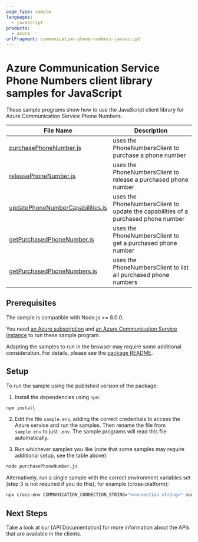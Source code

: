 ```yaml
---
page_type: sample
languages:
  - javascript
products:
  - azure
urlFragment: communication-phone-numbers-javascript
---
```


# Azure Communication Service Phone Numbers client library samples for JavaScript

These sample programs show how to use the JavaScript client library for Azure Communication Service Phone Numbers.

| **File Name**                                 | **Description**                                                     |
| --------------------------------------------- | ------------------------------------------------------------------- |
| [purchasePhoneNumber.js][purchasephonenumber] | uses the PhoneNumbersClient to purchase a phone number  |
| [releasePhoneNumber.js][releasephonenumber]   | uses the PhoneNumbersClient to release a purchased phone number   |
| [updatePhoneNumberCapabilities.js][updatephonenumbercapabilities] | uses the PhoneNumbersClient to update the capabilities of a purchased phone number  |
| [getPurchasedPhoneNumber.js][getpurchasedphonenumber] | uses the PhoneNumbersClient to get a purchased phone number   |
| [getPurchasedPhoneNumbers.js][getpurchasedphonenumbers] | uses the PhoneNumbersClient to list all purchased phone numbers   |

## Prerequisites

The sample is compatible with Node.js >= 8.0.0.

You need [an Azure subscription][freesub] and [an Azure Communication Service Instance][azcomsvc] to run these sample program.

Adapting the samples to run in the browser may require some additional consideration. For details, please see the [package README][package].

## Setup

To run the sample using the published version of the package:

1. Install the dependencies using `npm`:

```bash
npm install
```

2. Edit the file `sample.env`, adding the correct credentials to access the Azure service and run the samples. Then rename the file from `sample.env` to just `.env`. The sample programs will read this file automatically.

3. Run whichever samples you like (note that some samples may require additional setup, see the table above):

```bash
node purchasePhoneNumber.js
```

Alternatively, run a single sample with the correct environment variables set (step 3 is not required if you do this), for example (cross-platform):

```bash
npx cross-env COMMUNICATION_CONNECTION_STRING="<connection string>" node purchasePhoneNumber.js
```

## Next Steps

Take a look at our [API Documentation]<!--[apiref]--> for more information about the APIs that are available in the clients.

[purchasephonenumber]: https://github.com/Azure/azure-sdk-for-js/blob/master/sdk/communication/communication-phone-numbers/samples/javascript/purchasePhoneNumber.js
[releasephonenumber]: https://github.com/Azure/azure-sdk-for-js/blob/master/sdk/communication/communication-phone-numbers/samples/javascript/releasePhoneNumber.js
[updatephonenumbercapabilities]: https://github.com/Azure/azure-sdk-for-js/blob/master/sdk/communication/communication-phone-numbers/samples/javascript/updatePhoneNumberCapabilities.js
[getpurchasedphonenumber]: https://github.com/Azure/azure-sdk-for-js/blob/master/sdk/communication/communication-phone-numbers/samples/javascript/getPurchasedPhoneNumber.js
[getpurchasedphonenumbers]: https://github.com/Azure/azure-sdk-for-js/blob/master/sdk/communication/communication-phone-numbers/samples/javascript/getPurchasedPhoneNumbers.js
[apiref]: https://docs.microsoft.com/javascript/api/@azure/communication-phone-numbers
[azcomsvc]: https://docs.microsoft.com/azure/communication-services/quickstarts/create-communication-resource?tabs=windows&pivots=platform-azp
[freesub]: https://azure.microsoft.com/free/
[package]: https://github.com/Azure/azure-sdk-for-js/blob/master/sdk/communication/communication-phone-numbers/README.md
